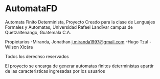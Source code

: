 # AutomataFD
Automata Finito Determinista, Proyecto Creado para la clase de Lenguajes Formales y Automatas, Universidad Rafael Landívar campus de 
Quetzaltenango, Guatemala C.A.

Propietarios 
-Miranda, Jonathan  <j.miranda1997@gmail.com>
-Hugo Tzul
-Wilson Xicára 

Todos los derechso reservados 

El proyecto se encarga de generar automatas finitos deterministas apartir de las caracteristicas ingresadas por los usuarios 
